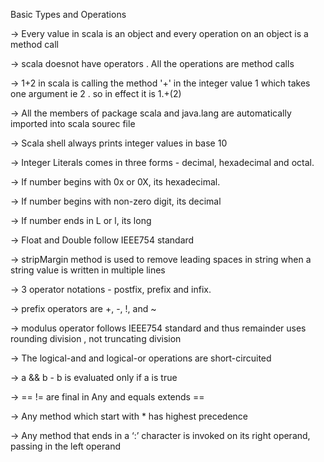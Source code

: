 Basic Types and Operations

->  Every value in scala is an object and every operation on an object is a method call

->  scala doesnot have operators . All the operations are method calls

->  1+2 in scala is calling the method '+' in the integer value 1 which takes one argument ie 2 . so in effect it is 1.+(2)

->  All the members of package scala and java.lang are automatically imported into scala sourec file

->  Scala shell always prints integer values in base 10

->  Integer Literals comes in three forms - decimal, hexadecimal and octal.

->  If number begins with 0x or 0X, its hexadecimal. 

->  If number begins with non-zero digit, its decimal

->  If number ends in L or l, its long

->  Float and Double follow IEEE754 standard

->  stripMargin method is used to remove leading spaces in string when a string value is written in multiple lines

->  3 operator notations - postfix, prefix and infix.

->  prefix operators are +, -, !, and ~

->  modulus operator follows IEEE754 standard and thus remainder uses rounding division , not truncating division

->  The logical-and and logical-or operations are short-circuited

->  a && b - b is evaluated only if a is true
 
->  == != are final in Any and equals extends == 

->  Any method which start with * has highest precedence

->  Any method that ends in a ‘:’ character is invoked on its right operand, passing in the left operand
